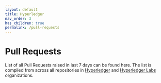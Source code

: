 ```yaml
---
layout: default
title: Hyperledger
nav_order: 3
has_children: true
permalink: /pull-requests
---
```


# Pull Requests

List of all Pull Requests raised in last 7 days can be found here. The list
is compiled from across all repositories in
[Hyperledger](https://github.com/hyperledger) and
[Hyperledger Labs](https://github.com/hyperledger-labs) organizations.
